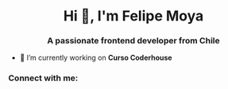 <h1 align="center">Hi 👋, I'm Felipe Moya</h1>
<h3 align="center">A passionate frontend developer from Chile</h3>

- 🔭 I’m currently working on **Curso Coderhouse**

<h3 align="left">Connect with me:</h3>
<p align="left">
</p>